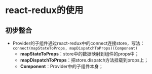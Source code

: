 # react-redux的使用

## 初步整合
+  Provider的子组件通过react-redux中的connect连接store，写法：
`connect(mapStateToProps, mapDispatchToProps)(Component)`
    + **mapStateToProps**：store中的数据映射到组件的props中；
    + **mapDispatchToProps**：把store.dispatch方法挂载到props上；
    + **Component**：Provider中的子组件本身；
